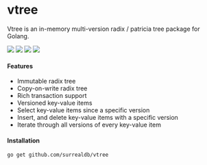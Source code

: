 # vtree

Vtree is an in-memory multi-version radix / patricia tree package for Golang.

[![](https://img.shields.io/badge/status-1.0.0-ff00bb.svg?style=flat-square)](https://github.com/surrealdb/vtree) [![](https://img.shields.io/badge/godoc-reference-blue.svg?style=flat-square)](https://godoc.org/github.com/surrealdb/vtree) [![](https://goreportcard.com/badge/github.com/surrealdb/vtree?style=flat-square)](https://goreportcard.com/report/github.com/surrealdb/vtree) [![](https://img.shields.io/badge/license-Apache_License_2.0-00bfff.svg?style=flat-square)](https://github.com/surrealdb/vtree) 

#### Features

- Immutable radix tree
- Copy-on-write radix tree
- Rich transaction support
- Versioned key-value items
- Select key-value items since a specific version
- Insert, and delete key-value items with a specific version
- Iterate through all versions of every key-value item

#### Installation

```bash
go get github.com/surrealdb/vtree
```
